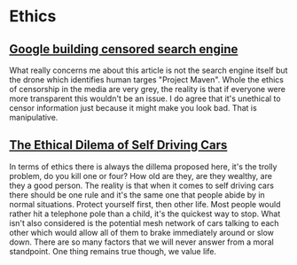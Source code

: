 # Ethics

## [Google building censored search engine](https://www.vox.com/2018/8/17/17704526/google-dragonfly-censored-search-engine-china)

What really concerns me about this article is not the search engine itself but the drone which identifies human targes "Project Maven". Whole the ethics of censorship in the media are very grey, the reality is that if everyone were more transparent this wouldn't be an issue. I do agree that it's unethical to censor information just because it might make you look bad. That is manipulative. 


## [The Ethical Dilema of Self Driving Cars](https://www.theglobeandmail.com/globe-drive/culture/technology/the-ethical-dilemmas-of-self-drivingcars/article37803470/)

In terms of ethics there is always the dillema proposed here, it's the trolly problem, do you kill one or four? How old are they, are they wealthy, are they a good person. The reality is that when it comes to self driving cars there should be one rule and it's the same one that people abide by in normal situations. Protect yourself first, then other life. Most people would rather hit a telephone pole than a child, it's the quickest way to stop. What isn't also considered is the potential mesh network of cars talking to each other which would allow all of them to brake immediately around or slow down. There are so many factors that we will never answer from a moral standpoint. One thing remains true though, we value life. 
